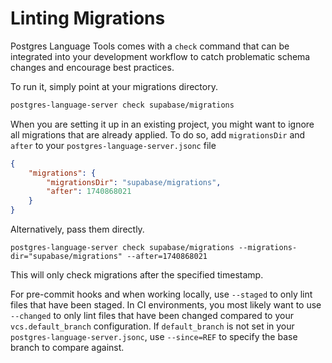 # Linting Migrations

Postgres Language Tools comes with a `check` command that can be integrated into your development workflow to catch problematic schema changes and encourage best practices.

To run it, simply point at your migrations directory.

```sh
postgres-language-server check supabase/migrations
```

When you are setting it up in an existing project, you might want to ignore all migrations that are already applied. To do so, add `migrationsDir` and `after` to your `postgres-language-server.jsonc` file


```json
{
    "migrations": {
        "migrationsDir": "supabase/migrations",
        "after": 1740868021
    }
}
```

Alternatively, pass them directly.

```
postgres-language-server check supabase/migrations --migrations-dir="supabase/migrations" --after=1740868021
```

This will only check migrations after the specified timestamp.

For pre-commit hooks and when working locally, use `--staged` to only lint files that have been staged. In CI environments, you most likely want to use `--changed` to only lint files that have been changed compared to your `vcs.default_branch` configuration. If `default_branch` is not set in your `postgres-language-server.jsonc`, use `--since=REF` to specify the base branch to compare against.

